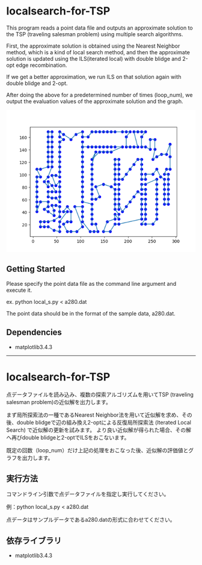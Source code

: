 # localsearch-for-TSP

This program reads a point data file and outputs an approximate solution to the TSP (traveling salesman problem) using multiple search algorithms.

First, the approximate solution is obtained using the Nearest Neighbor method, which is a kind of local search method, and then the approximate solution is updated using the ILS(iterated local) with double blidge and 2-opt edge recombination.

If we get a better approximation, we run ILS on that solution again with double blidge and 2-opt.

After doing the above for a predetermined number of times (loop_num), we output the evaluation values of the approximate solution and the graph.

![sample](https://github.com/iyo0chan/localsearch-for-TSP/blob/main/sample.png)
## Getting Started

Please specify the point data file as the command line argument and execute it.

ex. python local_s.py < a280.dat

The point data should be in the format of the sample data, a280.dat.


## Dependencies

* matplotlib3.4.3

---

# localsearch-for-TSP

点データファイルを読み込み、複数の探索アルゴリズムを用いてTSP (traveling salesman problem)の近似解を出力します。

まず局所探索法の一種であるNearest Neighbor法を用いて近似解を求め、その後、double blidgeで辺の組み換え2-optによる反復局所探索法 (Iterated Local Search) で近似解の更新を試みます。
より良い近似解が得られた場合、その解へ再びdouble blidgeと2-optでILSをおこないます。

既定の回数（loop_num）だけ上記の処理をおこなった後、近似解の評価値とグラフを出力します。

## 実行方法

コマンドライン引数で点データファイルを指定し実行してください。

例：python local_s.py < a280.dat

点データはサンプルデータであるa280.datの形式に合わせてください。

## 依存ライブラリ

* matplotlib3.4.3
